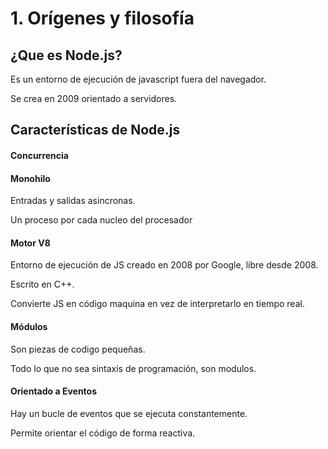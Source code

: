 # 1. Orígenes y filosofía

## ¿Que es Node.js?

Es un entorno de ejecución de javascript fuera del navegador.

Se crea en 2009 orientado a servidores.

## Características de Node.js

#### Concurrencia

#### Monohilo&#x20;

Entradas y salidas asincronas.

Un proceso por cada nucleo del procesador

#### Motor V8

Entorno de ejecución de JS creado en 2008 por Google, libre desde 2008.

Escrito en C++.

Convierte JS en código maquina en vez de interpretarlo en tiempo real.

#### Módulos

Son piezas de codigo pequeñas.

Todo lo que no sea sintaxis de programación, son modulos.

#### Orientado a Eventos

Hay un bucle de eventos que se ejecuta constantemente.

Permite orientar el código de forma reactiva.
